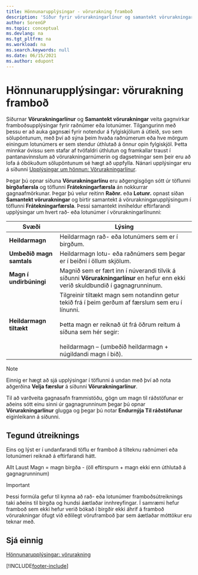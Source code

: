 ```yaml
---
title: Hönnunarupplýsingar - vörurakning framboð
description: 'Síður fyrir vörurakningarlínur og samantekt vörurakningar veita gagnvirkar framboðsupplýsingar fyrir raðnúmer eða lotunúmer, sem eykur gagnsæi fyrir notendur.'
author: SorenGP
ms.topic: conceptual
ms.devlang: na
ms.tgt_pltfrm: na
ms.workload: na
ms.search.keywords: null
ms.date: 06/15/2021
ms.author: edupont
---
```

# <a name="design-details-item-tracking-availability"></a><a name="design-details-item-tracking-availability"></a><a name="design-details-item-tracking-availability"></a>Hönnunarupplýsingar: vörurakning framboð
Síðurnar **Vörurakningarlínur** og **Samantekt vörurakningar** veita gagnvirkar framboðsupplýsingar fyrir raðnúmer eða lotunúmer. Tilgangurinn með þessu er að auka gagnsæi fyrir notendur á fylgiskjölum á útleið, svo sem sölupöntunum, með því að sýna þeim hvaða raðnúmerum eða hve mörgum einingum lotunúmers er sem stendur úthlutað á önnur opin fylgiskjöl. Þetta minnkar óvissu sem stafar af tvöfaldri úthlutun og framkallar traust í pantanavinnslum að vörurakningarnúmerin og dagsetningar sem þeir eru að lofa á óbókuðum sölupöntunum sé hægt að uppfylla. Nánari upplýsingar eru á síðunni [Upplýsingar um hönnun: Vörurakningarlínur](design-details-item-tracking-lines-window.md).  

 Þegar þú opnar síðuna **Vörurakningarlínu** eru aðgengisgögn sótt úr töflunni **birgðafærsla** og töflunni **Frátekningarfærsla** án nokkurrar gagnaafmörkunar. Þegar þú velur reitinn **Raðnr.** eða **Lotunr.** opnast síðan **Samantekt vörurakningar** og birtir samantekt á vörurakningarupplýsingum í töflunni **Frátekningarfærsla**. Þessi samantekt inniheldur eftirfarandi upplýsingar um hvert rað- eða lotunúmer í vörurakningarlínunni:  

|Svæði|Lýsing|  
|---------------------------------|---------------------------------------|  
|**Heildarmagn**|Heildarmagn rað- eða lotunúmers sem er í birgðum.|  
|**Umbeðið magn samtals**|Heildarmagn lotu- eða raðnúmers sem þegar er í beiðni í öllum skjölum.|  
|**Magn í undirbúningi**|Magnið sem er fært inn í núverandi tilvik á síðunni **Vörurakningarlínur** en hefur enn ekki verið skuldbundið í gagnagrunninum.|  
|**Heildarmagn tiltækt**|Tilgreinir tiltækt magn sem notandinn getur tekið frá í þeim gerðum af færslum sem eru í línunni.<br /><br /> Þetta magn er reiknað út frá öðrum reitum á síðuna sem hér segir:<br /><br /> heildarmagn – (umbeðið heildarmagn + núgildandi magn í bið).|  

> [!NOTE]  
>  Einnig er hægt að sjá upplýsingar í töflunni á undan með því að nota aðgerðina **Velja færslur** á síðunni **Vörurakningarlínur**.  

 Til að varðveita gagnasafn frammistöðu, gögn um magn til ráðstöfunar er aðeins sótt einu sinni úr gagnagrunninum þegar þú opnar **Vörurakningarlínur** glugga og þegar þú notar **Endurnýja Til ráðstöfunar** eiginleikann á síðunni.  

## <a name="calculation-formula"></a><a name="calculation-formula"></a><a name="calculation-formula"></a>Tegund útreiknings
 Eins og lýst er í undanfarandi töflu er framboð á tilteknu raðnúmeri eða lotunúmeri reiknað á eftirfarandi hátt.  

 Allt Laust Magn = magn birgða - (öll eftirspurn + magn ekki enn úthlutað á gagnagrunninum)  

> [!IMPORTANT]  
>  Þessi formúla gefur til kynna að rað- eða lotunúmer framboðsútreiknings taki aðeins til birgða og hundsi áætlaðar innhreyfingar. Í samræmi hefur framboð sem ekki hefur verið bókað í birgðir ekki áhrif á framboð vörurakningar öfugt við eðlilegt vöruframboð þar sem áætlaðar móttökur eru teknar með.  

## <a name="see-also"></a><a name="see-also"></a><a name="see-also"></a>Sjá einnig
 [Hönnunarupplýsingar: vörurakning](design-details-item-tracking.md)


[!INCLUDE[footer-include](includes/footer-banner.md)]
